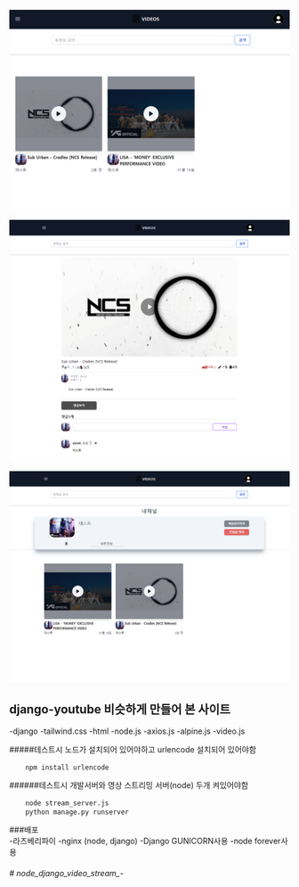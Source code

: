 
   
<p align="center"><img src="main.png" 너비="400"></p>
<p align="center"><img src="detail.png" 너비="400"></p>
<p align="center"><img src="channel.png" 너비="400"></p>





## django-youtube 비슷하게 만들어 본  사이트

-django
-tailwind.css
-html
-node.js
-axios.js
-alpine.js
-video.js

#####테스트시 노드가 설치되어 있어야하고 urlencode 설치되어 있어야함
```
    npm install urlencode
```

######테스트시 개발서버와 영상 스트리밍 서버(node) 두개 켜있어야함
```  
    node stream_server.js
    python manage.py runserver  
``` 
###배포  
-라즈베리파이
-nginx (node, django)
-Django GUNICORN사용
-node forever사용
###### # node_django_video_stream_-

